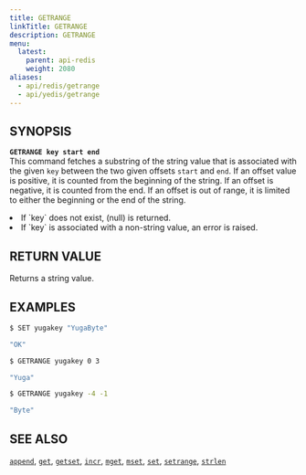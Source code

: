```yaml
---
title: GETRANGE
linkTitle: GETRANGE
description: GETRANGE
menu:
  latest:
    parent: api-redis
    weight: 2080
aliases:
  - api/redis/getrange
  - api/yedis/getrange
---
```


## SYNOPSIS
<b>`GETRANGE key start end`</b><br>
This command fetches a substring of the string value that is associated with the given `key` between the two given offsets `start` and `end`. If an offset value is positive, it is counted from the beginning of the string. If an offset is negative, it is counted from the end. If an offset is out of range, it is limited to either the beginning or the end of the string.
<li>If `key` does not exist, (null) is returned.</li>
<li>If `key` is associated with a non-string value, an error is raised.</li>

## RETURN VALUE
Returns a string value.

## EXAMPLES
```{.sh .copy .separator-dollar}
$ SET yugakey "YugaByte"
```
```sh
"OK"
```
```{.sh .copy .separator-dollar}
$ GETRANGE yugakey 0 3
```
```sh
"Yuga"
```
```{.sh .copy .separator-dollar}
$ GETRANGE yugakey -4 -1
```
```sh
"Byte"
```

## SEE ALSO
[`append`](../append/), [`get`](../get/), [`getset`](../getset/), [`incr`](../incr/), [`mget`](../mget/), [`mset`](../mset/), [`set`](../set/), [`setrange`](../setrange/), [`strlen`](../strlen/)
